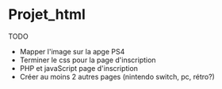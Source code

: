 # Projet_html

TODO
- Mapper l'image sur la apge PS4
- Terminer le css pour la page d'inscription
- PHP et javaScript page d'inscription
- Créer au moins 2 autres pages (nintendo switch, pc, rétro?)